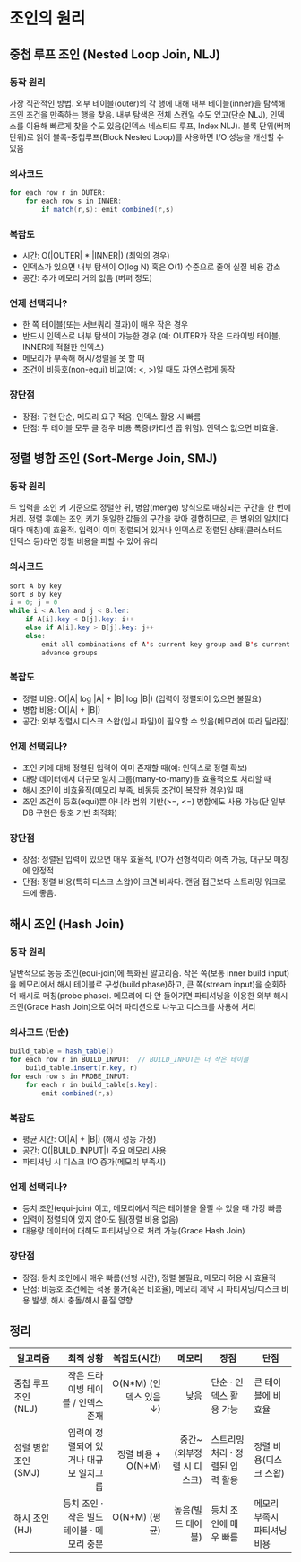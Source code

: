 # 조인의 원리

## 중첩 루프 조인 (Nested Loop Join, NLJ)
### 동작 원리
가장 직관적인 방법.
외부 테이블(outer)의 각 행에 대해 내부 테이블(inner)을 탐색해 조인 조건을 만족하는 행을 찾음.
내부 탐색은 전체 스캔일 수도 있고(단순 NLJ), 인덱스를 이용해 빠르게 찾을 수도 있음(인덱스 네스티드 루프, Index NLJ).
블록 단위(버퍼 단위)로 읽어 블록-중첩루프(Block Nested Loop)를 사용하면 I/O 성능을 개선할 수 있음

### 의사코드
```java
for each row r in OUTER:
    for each row s in INNER:
        if match(r,s): emit combined(r,s)
```

### 복잡도
- 시간: O(|OUTER| * |INNER|) (최악의 경우)
- 인덱스가 있으면 내부 탐색이 O(log N) 혹은 O(1) 수준으로 줄어 실질 비용 감소
- 공간: 추가 메모리 거의 없음 (버퍼 정도)

### 언제 선택되나?
- 한 쪽 테이블(또는 서브쿼리 결과)이 매우 작은 경우
- 반드시 인덱스로 내부 탐색이 가능한 경우 (예: OUTER가 작은 드라이빙 테이블, INNER에 적절한 인덱스)
- 메모리가 부족해 해시/정렬을 못 할 때
- 조건이 비등호(non-equi) 비교(예: <, >)일 때도 자연스럽게 동작

### 장단점
- 장점: 구현 단순, 메모리 요구 적음, 인덱스 활용 시 빠름
- 단점: 두 테이블 모두 클 경우 비용 폭증(카티션 곱 위험). 인덱스 없으면 비효율.

## 정렬 병합 조인 (Sort-Merge Join, SMJ)
### 동작 원리
두 입력을 조인 키 기준으로 정렬한 뒤, 병합(merge) 방식으로 매칭되는 구간을 한 번에 처리.
정렬 후에는 조인 키가 동일한 값들의 구간을 찾아 결합하므로, 큰 범위의 일치(다대다 매칭)에 효율적.
입력이 이미 정렬되어 있거나 인덱스로 정렬된 상태(클러스터드 인덱스 등)라면 정렬 비용을 피할 수 있어 유리

### 의사코드
```java
sort A by key
sort B by key
i = 0; j = 0
while i < A.len and j < B.len:
    if A[i].key < B[j].key: i++
    else if A[i].key > B[j].key: j++
    else:
        emit all combinations of A's current key group and B's current key group
        advance groups
```

### 복잡도
- 정렬 비용: O(|A| log |A| + |B| log |B|) (입력이 정렬되어 있으면 불필요)
- 병합 비용: O(|A| + |B|)
- 공간: 외부 정렬시 디스크 스왑(임시 파일)이 필요할 수 있음(메모리에 따라 달라짐)

### 언제 선택되나?
- 조인 키에 대해 정렬된 입력이 이미 존재할 때(예: 인덱스로 정렬 확보)
- 대량 데이터에서 대규모 일치 그룹(many-to-many)을 효율적으로 처리할 때
- 해시 조인이 비효율적(메모리 부족, 비동등 조건이 복잡한 경우)일 때
- 조인 조건이 등호(equi)뿐 아니라 범위 기반(>=, <=) 병합에도 사용 가능(단 일부 DB 구현은 등호 기반 최적화)

### 장단점
- 장점: 정렬된 입력이 있으면 매우 효율적, I/O가 선형적이라 예측 가능, 대규모 매칭에 안정적
- 단점: 정렬 비용(특히 디스크 스왑)이 크면 비싸다. 랜덤 접근보다 스트리밍 워크로드에 좋음.

## 해시 조인 (Hash Join)
### 동작 원리
일반적으로 동등 조인(equi-join)에 특화된 알고리즘.
작은 쪽(보통 inner build input)을 메모리에서 해시 테이블로 구성(build phase)하고, 큰 쪽(stream input)을 순회하며 해시로 매칭(probe phase).
메모리에 다 안 들어가면 파티셔닝을 이용한 외부 해시 조인(Grace Hash Join)으로 여러 파티션으로 나누고 디스크를 사용해 처리

### 의사코드 (단순)
```java
build_table = hash_table()
for each row r in BUILD_INPUT:  // BUILD_INPUT는 더 작은 테이블
    build_table.insert(r.key, r)
for each row s in PROBE_INPUT:
    for each r in build_table[s.key]:
        emit combined(r,s)
```
### 복잡도
- 평균 시간: O(|A| + |B|) (해시 성능 가정)
- 공간: O(|BUILD_INPUT|) 주요 메모리 사용
- 파티셔닝 시 디스크 I/O 증가(메모리 부족시)
### 언제 선택되나?
- 등치 조인(equi-join) 이고, 메모리에서 작은 테이블을 올릴 수 있을 때 가장 빠름
- 입력이 정렬되어 있지 않아도 됨(정렬 비용 없음)
- 대용량 데이터에 대해도 파티셔닝으로 처리 가능(Grace Hash Join)

### 장단점
- 장점: 등치 조인에서 매우 빠름(선형 시간), 정렬 불필요, 메모리 허용 시 효율적
- 단점: 비등호 조건에는 적용 불가(혹은 비효율), 메모리 제약 시 파티셔닝/디스크 비용 발생, 해시 충돌/해시 품질 영향

## 정리
| 알고리즘           |                      최적 상황 |           복잡도(시간) |              메모리 | 장점                  | 단점              |
| -------------- | -------------------------: | ----------------: | ---------------: | ------------------- | --------------- |
| 중첩 루프 조인 (NLJ) |       작은 드라이빙 테이블 / 인덱스 존재 | O(N*M) (인덱스 있음 ↓) |               낮음 | 단순 · 인덱스 활용 가능      | 큰 테이블에 비효율      |
| 정렬 병합 조인 (SMJ) |      입력이 정렬되어 있거나 대규모 일치그룹 |    정렬 비용 + O(N+M) | 중간~ (외부정렬 시 디스크) | 스트리밍 처리 · 정렬된 입력 활용 | 정렬 비용(디스크 스왑)   |
| 해시 조인 (HJ)     | 등치 조인 · 작은 빌드 테이블 · 메모리 충분 |       O(N+M) (평균) |       높음(빌드 테이블) | 등치 조인에 매우 빠름        | 메모리 부족시 파티셔닝 비용 |
